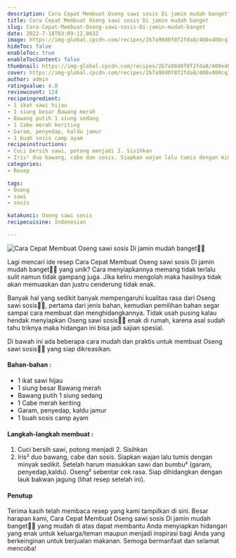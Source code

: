 ```yaml
---
description: Cara Cepat Membuat Oseng sawi sosis Di jamin mudah banget"
title: Cara Cepat Membuat Oseng sawi sosis Di jamin mudah banget
slug: Cara-Cepat-Membuat-Oseng-sawi-sosis-Di-jamin-mudah-banget
date: 2022-7-18T03:09:12.063Z
image: https://img-global.cpcdn.com/recipes/2b7a98d0f8f2fda8/400x400cq70/photo.jpg
hideToc: false
enableToc: true
enableTocContent: false
thumbnail: https://img-global.cpcdn.com/recipes/2b7a98d0f8f2fda8/400x400cq70/photo.jpg
cover: https://img-global.cpcdn.com/recipes/2b7a98d0f8f2fda8/400x400cq70/photo.jpg
author: admin
ratingvalue: 4.8
reviewcount: 124
recipeingredient:
- 1 ikat sawi hijau
- 1 siung besar Bawang merah
- Bawang putih 1 siung sedang
- 1 Cabe merah keriting
- Garam, penyedap, kaldu jamur
- 1 buah sosis camp ayam
recipeinstructions:
- Cuci bersih sawi, potong menjadi 2. Sisihkan
- Iris² duo bawang, cabe dan sosis. Siapkan wajan lalu tumis dengan minyak sedikit. Setelah harum masukkan sawi dan bumbu² (garam, penyedap,kaldu). Oseng² sebentar cek rasa. Siap dihidangkan dengan lauk bakwan jagung (lihat resep setelah ini).
categories:
- Resep

tags:
- Oseng
- sawi
- sosis

katakunci: Oseng sawi sosis
recipecuisine: Indonesian

---
```


![Cara Cepat Membuat Oseng sawi sosis Di jamin mudah banget👩‍🍳](https://img-global.cpcdn.com/recipes/2b7a98d0f8f2fda8/400x400cq70/photo.jpg)

Lagi mencari ide resep Cara Cepat Membuat Oseng sawi sosis Di jamin mudah banget👩‍🍳 yang unik? Cara menyiapkannya memang tidak terlalu sulit namun tidak gampang juga. Jika keliru mengolah maka hasilnya tidak akan memuaskan dan justru cenderung tidak enak.

Banyak hal yang sedikit banyak mempengaruhi kualitas rasa dari Oseng sawi sosis👩‍🍳, pertama dari jenis bahan, kemudian pemilihan bahan segar sampai cara membuat dan menghidangkannya. Tidak usah pusing kalau hendak menyiapkan Oseng sawi sosis👩‍🍳 enak di rumah, karena asal sudah tahu triknya maka hidangan ini bisa jadi sajian spesial.

Di bawah ini ada beberapa cara mudah dan praktis untuk membuat Oseng sawi sosis👩‍🍳 yang siap dikreasikan.

<!--inarticleads1-->

#### Bahan-bahan :

- 1 ikat sawi hijau
- 1 siung besar Bawang merah
- Bawang putih 1 siung sedang
- 1 Cabe merah keriting
- Garam, penyedap, kaldu jamur
- 1 buah sosis camp ayam

<!--inarticleads2-->

#### Langkah-langkah membuat :

1. Cuci bersih sawi, potong menjadi 2. Sisihkan
1. Iris² duo bawang, cabe dan sosis. Siapkan wajan lalu tumis dengan minyak sedikit. Setelah harum masukkan sawi dan bumbu² (garam, penyedap,kaldu). Oseng² sebentar cek rasa. Siap dihidangkan dengan lauk bakwan jagung (lihat resep setelah ini).

#### Penutup

Terima kasih telah membaca resep yang kami tampilkan di sini. Besar harapan kami, Cara Cepat Membuat Oseng sawi sosis Di jamin mudah banget👩‍🍳 yang mudah di atas dapat membantu Anda menyiapkan hidangan yang enak untuk keluarga/teman maupun menjadi inspirasi bagi Anda yang berkeinginan untuk berjualan makanan. Semoga bermanfaat dan selamat mencoba!
